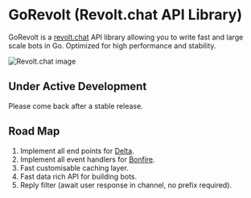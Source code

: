 # GoRevolt (Revolt.chat API Library)

GoRevolt is a [revolt.chat](https://revolt.chat) API library allowing you to write fast and large scale bots in Go. Optimized for high performance and stability.

![Revolt.chat image](https://github.com/revoltchat/.github/raw/master/screenshots/2022-03.png)

## Under Active Development
Please come back after a stable release.

## Road Map
1. Implement all end points for [Delta](https://developers.revolt.chat/stack/delta/permissions).
2. Implement all event handlers for [Bonfire](https://developers.revolt.chat/stack/bonfire/events).
3. Fast customisable caching layer.
4. Fast data rich API for building bots.
5. Reply filter (await user response in channel, no prefix required).